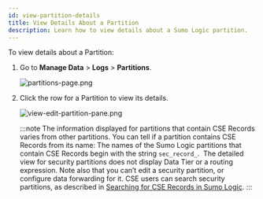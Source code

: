 ```yaml
---
id: view-partition-details
title: View Details About a Partition
description: Learn how to view details about a Sumo Logic partition.
---
```


To view details about a Partition:

1. Go to **Manage Data** \> **Logs** \> **Partitions**.

    ![partitions-page.png](/img/partitions-data-tiers/partitions-page.png)

1. Click the row for a Partition to view its details.

    ![view-edit-partition-pane.png](/img/partitions-data-tiers/view-edit-partition-pane.png)

    :::note
    The information displayed for partitions that contain CSE Records varies from other partitions. You can tell if a partition contains CSE Records from its name: The names of the Sumo Logic partitions that contain CSE Records begin with the string `sec_record_`.  The detailed view for security partitions does not display Data Tier or a routing expression. Note also that you can’t edit a security partition, or configure data forwarding for it. CSE users can search security partitions, as described in [Searching for CSE Records in Sumo Logic](../../cse/records-signals-entities-insights/search-cse-records-in-sumo.md).
    :::

 

